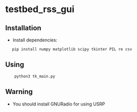 # testbed_rss_gui

## Installation
 * Install dependencies:
 ```
    pip install numpy matplotlib scipy tkinter PIL re csv
 ```
 
## Using
 ```
     python3 tk_main.py
 ```
 
## Warning
 * You should install GNURadio for using USRP

